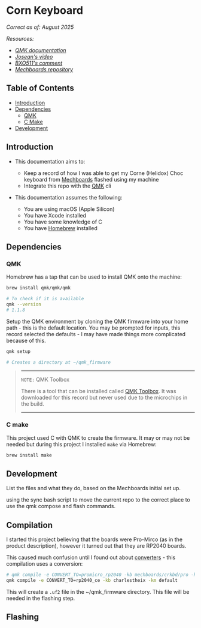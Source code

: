 # Corn Keyboard

_Correct as of: August 2025_

_Resources:_

- _[QMK documentation](https://docs.qmk.fm/newbs)_
- _[Josean's video](https://www.youtube.com/watch?v=AA8fw2MbpYg)_
- _[BXO511's comment](https://www.reddit.com/r/olkb/comments/10baza0/hex_to_uf2_for_rp2040/)_
- _[Mechboards repository](https://github.com/qmk/qmk_firmware/tree/master/keyboards/mechboards/crkbd)_

## Table of Contents

- [Introduction](#introduction)
- [Dependencies](#dependencies)
  - [QMK](#qmk)
  - [C Make](#c-make)
- [Development](#development)

## Introduction

- This documentation aims to:

  - Keep a record of how I was able to get my Corne (Helidox) Choc keyboard from [Mechboards](https://mechboards.co.uk) flashed using my machine
  - Integrate this repo with the [QMK](https://qmk.fm) cli

- This documentation assumes the following:
  - You are using macOS (Apple Silicon)
  - You have Xcode installed
  - You have some knowledge of C
  - You have [Homebrew](https://brew.sh) installed

## Dependencies

### QMK

Homebrew has a tap that can be used to install QMK onto the machine:

```bash
brew install qmk/qmk/qmk

# To check if it is available
qmk --version
# 1.1.8
```

Setup the QMK environment by cloning the QMK firmware into your home path - this is the default location.
You may be prompted for inputs, this record selected the defaults - I may have made things more complicated because of this.

```bash
qmk setup

# Creates a directory at ~/qmk_firmware
```

> ---
>
> `NOTE:` QMK Toolbox
>
> There is a tool that can be installed called [QMK Toolbox](https://qmk.fm/toolbox).
> It was downloaded for this record but never used due to the microchips in the build.
>
> ---

### C make

This project used C with QMK to create the firmware.
It may or may not be needed but during this project I installed `make` via Homebrew:

```bash
brew install make
```

## Development

List the files and what they do, based on the Mechboards initial set up.

using the sync bash script to move the current repo to the correct place to use the qmk compose and flash commands.

## Compilation

I started this project believing that the boards were Pro-Mirco (as in the product description), however it turned out that they are RP2040 boards.

This caused much confusion until I found out about [converters](https://docs.qmk.fm/feature_converters#converters) - this compilation uses a conversion:

```bash
# qmk compile -e CONVERT_TO=promicro_rp2040 -kb mechboards/crkbd/pro -km default
qmk compile -e CONVERT_TO=rp2040_ce -kb charlestheix -km default
```

This will create a `.uf2` file in the ~/qmk_firmware directory. This file will be needed in the flashing step.

## Flashing
